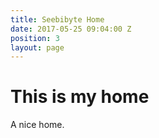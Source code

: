 ```yaml
---
title: Seebibyte Home
date: 2017-05-25 09:04:00 Z
position: 3
layout: page
---
```


# This is my home

A nice home.

